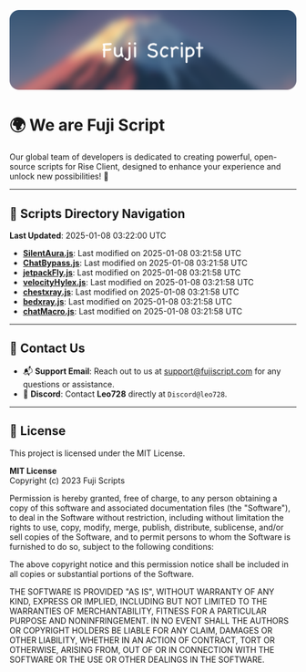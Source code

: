 ![Banner](.github/b.webp)

# 🌍 **We are Fuji Script**

Our global team of developers is dedicated to creating powerful, open-source scripts for Rise Client, designed to enhance your experience and unlock new possibilities! 🌟

---
<!-- SCRIPTS_NAVIGATION_START -->
## 📂 **Scripts Directory Navigation**

**Last Updated**: 2025-01-08 03:22:00 UTC

- **[SilentAura.js](scripts/SilentAura.js)**: Last modified on 2025-01-08 03:21:58 UTC
- **[ChatBypass.js](scripts/ChatBypass.js)**: Last modified on 2025-01-08 03:21:58 UTC
- **[jetpackFly.js](scripts/jetpackFly.js)**: Last modified on 2025-01-08 03:21:58 UTC
- **[velocityHylex.js](scripts/velocityHylex.js)**: Last modified on 2025-01-08 03:21:58 UTC
- **[chestxray.js](scripts/chestxray.js)**: Last modified on 2025-01-08 03:21:58 UTC
- **[bedxray.js](scripts/bedxray.js)**: Last modified on 2025-01-08 03:21:58 UTC
- **[chatMacro.js](scripts/chatMacro.js)**: Last modified on 2025-01-08 03:21:58 UTC

<!-- SCRIPTS_NAVIGATION_END -->

---

## 💬 **Contact Us**  
- 📬 **Support Email**: Reach out to us at [support@fujiscript.com](mailto:support@fujiscript.com) for any questions or assistance.  
- 💬 **Discord**: Contact **Leo728** directly at `Discord@leo728`.

---

## 📜 **License**

This project is licensed under the MIT License.  

**MIT License**  
Copyright (c) 2023 Fuji Scripts  

Permission is hereby granted, free of charge, to any person obtaining a copy of this software and associated documentation files (the "Software"), to deal in the Software without restriction, including without limitation the rights to use, copy, modify, merge, publish, distribute, sublicense, and/or sell copies of the Software, and to permit persons to whom the Software is furnished to do so, subject to the following conditions:  

The above copyright notice and this permission notice shall be included in all copies or substantial portions of the Software.  

THE SOFTWARE IS PROVIDED "AS IS", WITHOUT WARRANTY OF ANY KIND, EXPRESS OR IMPLIED, INCLUDING BUT NOT LIMITED TO THE WARRANTIES OF MERCHANTABILITY, FITNESS FOR A PARTICULAR PURPOSE AND NONINFRINGEMENT. IN NO EVENT SHALL THE AUTHORS OR COPYRIGHT HOLDERS BE LIABLE FOR ANY CLAIM, DAMAGES OR OTHER LIABILITY, WHETHER IN AN ACTION OF CONTRACT, TORT OR OTHERWISE, ARISING FROM, OUT OF OR IN CONNECTION WITH THE SOFTWARE OR THE USE OR OTHER DEALINGS IN THE SOFTWARE.  
